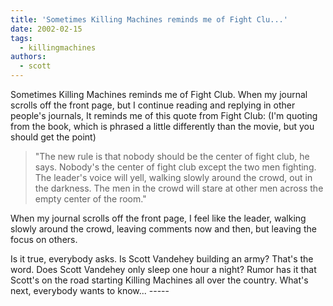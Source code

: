 ```yaml
---
title: 'Sometimes Killing Machines reminds me of Fight Clu...'
date: 2002-02-15
tags:
  - killingmachines
authors:
  - scott
---
```


Sometimes Killing Machines reminds me of Fight Club. When my journal scrolls off the front page, but I continue reading and replying in other people's journals, It reminds me of this quote from Fight Club: (I'm quoting from the book, which is phrased a little differently than the movie, but you should get the point)

> "The new rule is that nobody should be the center of fight club, he says. Nobody's the center of fight club except the two men fighting. The leader's voice will yell, walking slowly around the crowd, out in the darkness. The men in the crowd will stare at other men across the empty center of the room."

When my journal scrolls off the front page, I feel like the leader, walking slowly around the crowd, leaving comments now and then, but leaving the focus on others.

Is it true, everybody asks. Is Scott Vandehey building an army? That's the word. Does Scott Vandehey only sleep one hour a night? Rumor has it that Scott's on the road starting Killing Machines all over the country. What's next, everybody wants to know... -----
